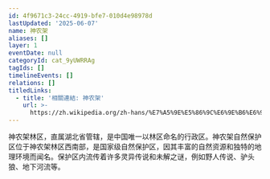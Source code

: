 ```yaml
---
id: 4f9671c3-24cc-4919-bfe7-010d4e98978d
lastUpdated: '2025-06-07'
name: 神农架
aliases: []
layer: 1
eventDate: null
categoryId: cat_9yUWRRAg
tagIds: []
timelineEvents: []
relations: []
titledLinks:
  - title: '相關連結: 神农架'
    url: >-
      https://zh.wikipedia.org/zh-hans/%E7%A5%9E%E5%86%9C%E6%9E%B6%E6%9E%97%E5%8C%BA
---
```

神农架林区，直属湖北省管辖，是中国唯一以林区命名的行政区。神农架自然保护区位于神农架林区西南部，是国家级自然保护区，因其丰富的自然资源和独特的地理环境而闻名。保护区内流传着许多灵异传说和未解之谜，例如野人传说、驴头狼、地下河流等。
